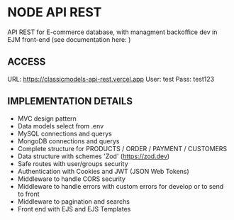# NODE API REST
API REST for E-commerce database, with managment backoffice dev in EJM front-end (see documentation here: )

## ACCESS
URL: https://classicmodels-api-rest.vercel.app
User: test
Pass: test123

## IMPLEMENTATION DETAILS
- MVC design pattern
- Data models select from .env 
- MySQL connections and querys
- MongoDB connections and querys
- Complete structure for PRODUCTS / ORDER / PAYMENT / CUSTOMERS
- Data structure with schemes 'Zod' (https://zod.dev)
- Safe routes with user/groups security
- Authentication with Cookies and JWT (JSON Web Tokens)
- Middleware to handle CORS security
- Middleware to handle errors with custom errors for develop or to send to front
- Middleware to pagination and searchs
- Front end with EJS and EJS Templates